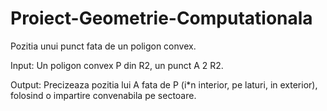 # Proiect-Geometrie-Computationala

Pozitia unui punct fata de un poligon convex.

Input: Un poligon convex P din R2, un punct A 2 R2.

Output: Precizeaza pozitia lui A fata de P (i*n interior, pe laturi, in exterior), 
folosind o impartire convenabila pe sectoare.
